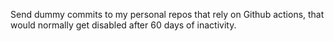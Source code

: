 Send dummy commits to my personal repos that rely on Github actions, that would normally get disabled after 60 days of inactivity. 
